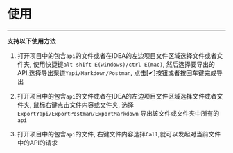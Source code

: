 # 使用

----

**支持以下使用方法**

1. 打开项目中的包含`api`的文件或者在IDEA的左边项目文件区域选择文件或者文件夹,
    使用快捷键`alt shift E(windows)/ctrl E(mac)`,
    然后选择要导出的API,选择导出渠道`Yapi/Markdown/Postman`,
    点击[✔]按钮或者按回车键完成导出
    
2. 打开项目中的包含`api`的文件或者在IDEA的左边项目文件区域选择文件或者文件夹,
    鼠标右键点击文件内容或文件夹, 选择`ExportYapi/ExportPostman/ExportMarkdown`
    导出该文件或文件夹中所有的`api`

3. 打开项目中的包含`api`的文件,
    右键文件内容选择`Call`,就可以发起对当前文件中的API的请求